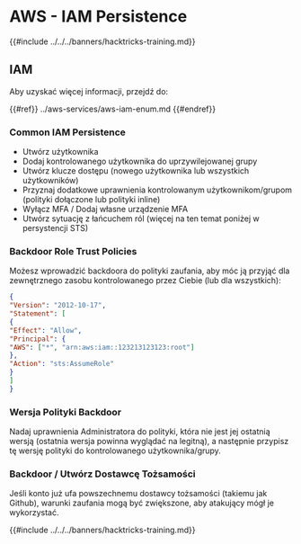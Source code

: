 # AWS - IAM Persistence

{{#include ../../../banners/hacktricks-training.md}}

## IAM

Aby uzyskać więcej informacji, przejdź do:

{{#ref}}
../aws-services/aws-iam-enum.md
{{#endref}}

### Common IAM Persistence

- Utwórz użytkownika
- Dodaj kontrolowanego użytkownika do uprzywilejowanej grupy
- Utwórz klucze dostępu (nowego użytkownika lub wszystkich użytkowników)
- Przyznaj dodatkowe uprawnienia kontrolowanym użytkownikom/grupom (polityki dołączone lub polityki inline)
- Wyłącz MFA / Dodaj własne urządzenie MFA
- Utwórz sytuację z łańcuchem ról (więcej na ten temat poniżej w persystencji STS)

### Backdoor Role Trust Policies

Możesz wprowadzić backdoora do polityki zaufania, aby móc ją przyjąć dla zewnętrznego zasobu kontrolowanego przez Ciebie (lub dla wszystkich):
```json
{
"Version": "2012-10-17",
"Statement": [
{
"Effect": "Allow",
"Principal": {
"AWS": ["*", "arn:aws:iam::123213123123:root"]
},
"Action": "sts:AssumeRole"
}
]
}
```
### Wersja Polityki Backdoor

Nadaj uprawnienia Administratora do polityki, która nie jest jej ostatnią wersją (ostatnia wersja powinna wyglądać na legitną), a następnie przypisz tę wersję polityki do kontrolowanego użytkownika/grupy.

### Backdoor / Utwórz Dostawcę Tożsamości

Jeśli konto już ufa powszechnemu dostawcy tożsamości (takiemu jak Github), warunki zaufania mogą być zwiększone, aby atakujący mógł je wykorzystać.

{{#include ../../../banners/hacktricks-training.md}}
